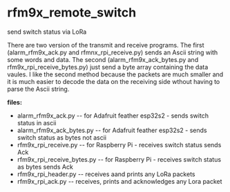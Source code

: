 # rfm9x_remote_switch
send switch status via LoRa

There are two version of the transmit and receive programs. The first (alarm_rfm9x_ack.py and rfmnx_rpi_receive.py) sends an Ascii string with some words and data. The second (alarm_rfm9x_ack_bytes.py and rfm9x_rpi_receive_bytes.py) just send a byte array containing the data vaules. I like the second method because the packets are much smaller and it is much easier to decode the data on the receiving side wthout having to parse the Ascii string.


**files:**

* alarm_rfm9x_ack.py  -- for Adafruit feather esp32s2 - sends switch status in ascii
* alarm_rfm9x_ack_bytes.py  -- for Adafruit feather esp32s2 - sends switch status as bytes not ascii
* rfm9x_rpi_receive.py  -- for Raspberry Pi - receives switch status sends Ack
* rfm9x_rpi_receive_bytes.py  -- for Raspberry Pi - receives switch status as bytes sends Ack
* rfm9x_rpi_header.py  -- receives aand prints any LoRa packets
* rfm9x_rpi_ack.py  --  receives, prints and acknowledges any Lora packet

